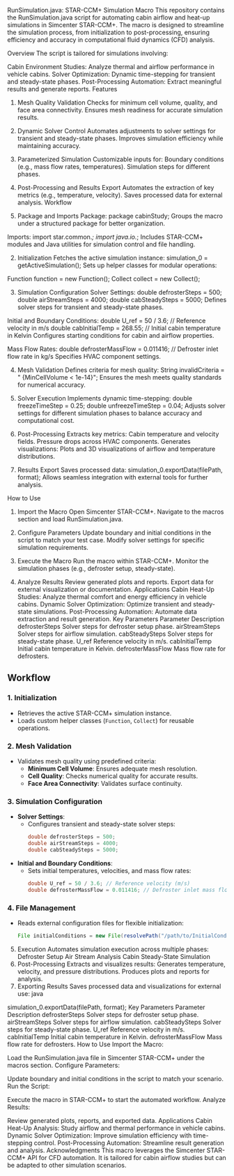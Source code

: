 RunSimulation.java: STAR-CCM+ Simulation Macro
This repository contains the RunSimulation.java script for automating cabin airflow and heat-up simulations in Simcenter STAR-CCM+. The macro is designed to streamline the simulation process, from initialization to post-processing, ensuring efficiency and accuracy in computational fluid dynamics (CFD) analysis.

Overview
The script is tailored for simulations involving:

Cabin Environment Studies:
Analyze thermal and airflow performance in vehicle cabins.
Solver Optimization:
Dynamic time-stepping for transient and steady-state phases.
Post-Processing Automation:
Extract meaningful results and generate reports.
Features
1. Mesh Quality Validation
Checks for minimum cell volume, quality, and face area connectivity.
Ensures mesh readiness for accurate simulation results.

2. Dynamic Solver Control
Automates adjustments to solver settings for transient and steady-state phases.
Improves simulation efficiency while maintaining accuracy.

3. Parameterized Simulation
Customizable inputs for:
Boundary conditions (e.g., mass flow rates, temperatures).
Simulation steps for different phases.

4. Post-Processing and Results Export
Automates the extraction of key metrics (e.g., temperature, velocity).
Saves processed data for external analysis.
Workflow

1. Package and Imports
Package:
package cabinStudy;
Groups the macro under a structured package for better organization.

Imports:
import star.common.*;
import java.io.*;
Includes STAR-CCM+ modules and Java utilities for simulation control and file handling.

2. Initialization
Fetches the active simulation instance:
simulation_0 = getActiveSimulation();
Sets up helper classes for modular operations:

Function function = new Function();
Collect collect = new Collect();

3. Simulation Configuration
Solver Settings:
double defrosterSteps = 500;
double airStreamSteps = 4000;
double cabSteadySteps = 5000;
Defines solver steps for transient and steady-state phases.

Initial and Boundary Conditions:
double U_ref = 50 / 3.6; // Reference velocity in m/s
double cabInitialTemp = 268.55; // Initial cabin temperature in Kelvin
Configures starting conditions for cabin and airflow properties.

Mass Flow Rates:
double defrosterMassFlow = 0.011416; // Defroster inlet flow rate in kg/s
Specifies HVAC component settings.

4. Mesh Validation
Defines criteria for mesh quality:
String invalidCriteria = " {MinCellVolume < 1e-14}";
Ensures the mesh meets quality standards for numerical accuracy.

5. Solver Execution
Implements dynamic time-stepping:
double freezeTimeStep = 0.25;
double unfreezeTimeStep = 0.04;
Adjusts solver settings for different simulation phases to balance accuracy and computational cost.

6. Post-Processing
Extracts key metrics:
Cabin temperature and velocity fields.
Pressure drops across HVAC components.
Generates visualizations:
Plots and 3D visualizations of airflow and temperature distributions.

7. Results Export
Saves processed data: 
simulation_0.exportData(filePath, format);
Allows seamless integration with external tools for further analysis.


How to Use
1. Import the Macro
Open Simcenter STAR-CCM+.
Navigate to the macros section and load RunSimulation.java.

2. Configure Parameters
Update boundary and initial conditions in the script to match your test case.
Modify solver settings for specific simulation requirements.

3. Execute the Macro
Run the macro within STAR-CCM+.
Monitor the simulation phases (e.g., defroster setup, steady-state).

4. Analyze Results
Review generated plots and reports.
Export data for external visualization or documentation.
Applications
Cabin Heat-Up Studies:
Analyze thermal comfort and energy efficiency in vehicle cabins.
Dynamic Solver Optimization:
Optimize transient and steady-state simulations.
Post-Processing Automation:
Automate data extraction and result generation.
Key Parameters
Parameter	Description
defrosterSteps	Solver steps for defroster setup phase.
airStreamSteps	Solver steps for airflow simulation.
cabSteadySteps	Solver steps for steady-state phase.
U_ref	Reference velocity in m/s.
cabInitialTemp	Initial cabin temperature in Kelvin.
defrosterMassFlow	Mass flow rate for defrosters.


## **Workflow**

### **1. Initialization**
- Retrieves the active STAR-CCM+ simulation instance.
- Loads custom helper classes (`Function`, `Collect`) for reusable operations.

### **2. Mesh Validation**
- Validates mesh quality using predefined criteria:
  - **Minimum Cell Volume**: Ensures adequate mesh resolution.
  - **Cell Quality**: Checks numerical quality for accurate results.
  - **Face Area Connectivity**: Validates surface continuity.

### **3. Simulation Configuration**
- **Solver Settings**:
  - Configures transient and steady-state solver steps:
    ```java
    double defrosterSteps = 500;
    double airStreamSteps = 4000;
    double cabSteadySteps = 5000;
    ```
- **Initial and Boundary Conditions**:
  - Sets initial temperatures, velocities, and mass flow rates:
    ```java
    double U_ref = 50 / 3.6; // Reference velocity (m/s)
    double defrosterMassFlow = 0.011416; // Defroster inlet mass flow (kg/s)
    ```

### **4. File Management**
- Reads external configuration files for flexible initialization:
  ```java
  File initialConditions = new File(resolvePath("/path/to/InitialConditions.csv"));
5. Execution
Automates simulation execution across multiple phases:
Defroster Setup
Air Stream Analysis
Cabin Steady-State Simulation
6. Post-Processing
Extracts and visualizes results:
Generates temperature, velocity, and pressure distributions.
Produces plots and reports for analysis.
7. Exporting Results
Saves processed data and visualizations for external use:
java
 
simulation_0.exportData(filePath, format);
Key Parameters
Parameter	Description
defrosterSteps	Solver steps for defroster setup phase.
airStreamSteps	Solver steps for airflow simulation.
cabSteadySteps	Solver steps for steady-state phase.
U_ref	Reference velocity in m/s.
cabInitialTemp	Initial cabin temperature in Kelvin.
defrosterMassFlow	Mass flow rate for defrosters.
How to Use
Import the Macro:

Load the RunSimulation.java file in Simcenter STAR-CCM+ under the macros section.
Configure Parameters:

Update boundary and initial conditions in the script to match your scenario.
Run the Script:

Execute the macro in STAR-CCM+ to start the automated workflow.
Analyze Results:

Review generated plots, reports, and exported data.
Applications
Cabin Heat-Up Analysis:
Study airflow and thermal performance in vehicle cabins.
Dynamic Solver Optimization:
Improve simulation efficiency with time-stepping control.
Post-Processing Automation:
Streamline result generation and analysis.
Acknowledgments
This macro leverages the Simcenter STAR-CCM+ API for CFD automation. It is tailored for cabin airflow studies but can be adapted to other simulation scenarios.